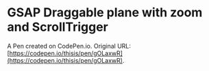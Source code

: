 # GSAP Draggable plane with zoom and ScrollTrigger

A Pen created on CodePen.io. Original URL: [https://codepen.io/thisis/pen/gOLaxwR](https://codepen.io/thisis/pen/gOLaxwR).


